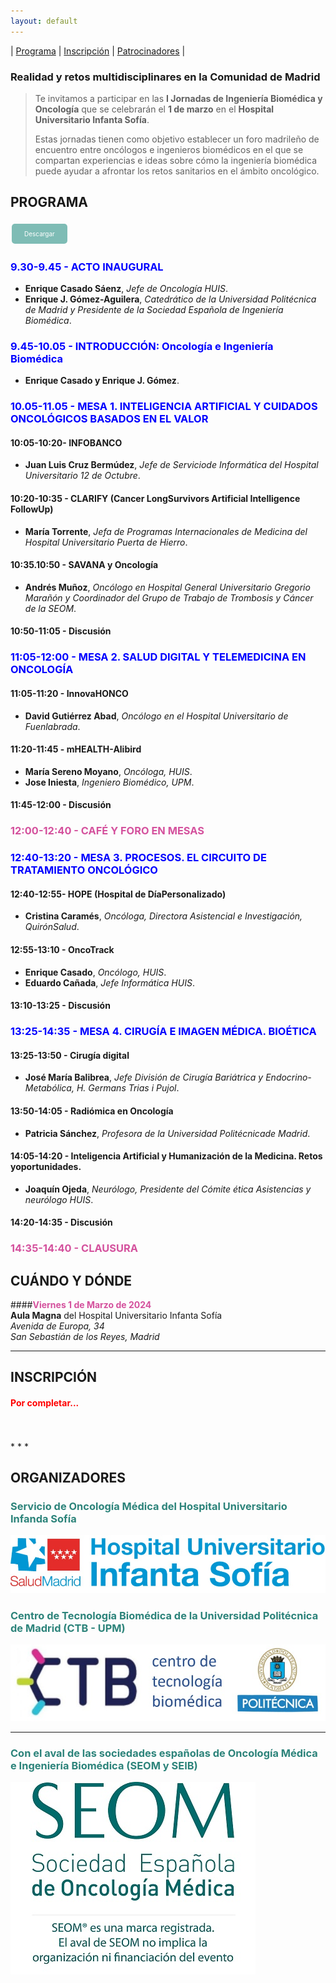 ```yaml
---
layout: default
---
```

| [Programa](#programa) | [Inscripción](#inscripción) | [Patrocinadores](#patrocinadores) |

### Realidad y retos multidisciplinares en la Comunidad de Madrid

> Te invitamos a participar en las **I Jornadas de Ingeniería Biomédica y Oncología** que se celebrarán el **1 de marzo** en el **Hospital Universitario Infanta Sofía**.
> 
> Estas jornadas tienen como objetivo establecer un foro madrileño de encuentro entre oncólogos e ingenieros biomédicos en el que se compartan experiencias e ideas sobre cómo la ingeniería biomédica puede ayudar a afrontar los retos sanitarios en el ámbito oncológico.

## PROGRAMA

<a href="https://drive.upm.es/s/xoqM7rxDg2fo6al" style="background-color: #7EBCB5; color: white; padding: 10px 20px; text-align: center; text-decoration: none; display: inline-block; font-size: 10px; margin: 4px 2px; cursor: pointer; border-radius: 5px;">Descargar</a>

### <span style="color: blue; font-weight:bold;">9.30-9.45 - ACTO INAUGURAL</span> 
- **Enrique Casado Sáenz**, *Jefe de Oncología HUIS*.
- **Enrique J. Gómez-Aguilera**, *Catedrático de la Universidad Politécnica de Madrid y Presidente de la Sociedad Española de Ingeniería Biomédica*.

### <span style="color: blue; font-weight:bold;">9.45-10.05 - INTRODUCCIÓN: Oncología e Ingeniería Biomédica</span> 
- **Enrique Casado y Enrique J. Gómez**.

### <span style="color: blue; font-weight:bold;">10.05-11.05 - MESA 1. INTELIGENCIA ARTIFICIAL Y CUIDADOS ONCOLÓGICOS BASADOS EN EL VALOR</span> 

#### 10:05-10:20- INFOBANCO
- **Juan Luis Cruz Bermúdez**, *Jefe de Serviciode Informática del Hospital Universitario 12 de Octubre*.

#### 10:20-10:35 - CLARIFY (Cancer LongSurvivors Artificial Intelligence FollowUp)
- **María Torrente**, *Jefa de Programas Internacionales de Medicina del Hospital Universitario Puerta de Hierro*.

#### 10:35.10:50 - SAVANA y Oncología
- **Andrés Muñoz**, *Oncólogo en Hospital General Universitario Gregorio Marañón y Coordinador del Grupo de Trabajo de Trombosis y Cáncer de la SEOM*.

#### 10:50-11:05 - Discusión

### <span style="color: blue; font-weight:bold;">11:05-12:00 - MESA 2. SALUD DIGITAL Y TELEMEDICINA EN ONCOLOGÍA</span>  

#### 11:05-11:20 - InnovaHONCO
- **David Gutiérrez Abad**, *Oncólogo en el Hospital Universitario de Fuenlabrada*.

#### 11:20-11:45 - mHEALTH-Alibird
- **María Sereno Moyano**, *Oncóloga, HUIS*.
- **Jose Iniesta**, *Ingeniero Biomédico, UPM*.

#### 11:45-12:00 - Discusión

### <span style="color: #D4519D; font-weight:bold;">12:00-12:40 - CAFÉ Y FORO EN MESAS</span>   

### <span style="color: blue; font-weight:bold;">12:40-13:20 - MESA 3. PROCESOS. EL CIRCUITO DE TRATAMIENTO ONCOLÓGICO</span>   

#### 12:40-12:55- HOPE (Hospital de DíaPersonalizado)
- **Cristina Caramés**, *Oncóloga, Directora Asistencial e Investigación, QuirónSalud*.

#### 12:55-13:10 - OncoTrack
- **Enrique Casado**, *Oncólogo, HUIS*.
- **Eduardo Cañada**, *Jefe Informática HUIS*.

#### 13:10-13:25 - Discusión

### <span style="color: blue; font-weight:bold;">13:25-14:35 - MESA 4. CIRUGÍA E IMAGEN MÉDICA. BIOÉTICA</span>   

#### 13:25-13:50 - Cirugía digital
- **José María Balibrea**, *Jefe División de Cirugía Bariátrica y Endocrino-Metabólica, H. Germans Trias i Pujol*.

#### 13:50-14:05 - Radiómica en Oncología
- **Patricia Sánchez**, *Profesora de la Universidad Politécnicade Madrid*.

#### 14:05-14:20 - Inteligencia Artificial y Humanización de la Medicina. Retos yoportunidades.
- **Joaquín Ojeda**, *Neurólogo, Presidente del Cómite ética Asistencias y neurólogo HUIS*.

#### 14:20-14:35 - Discusión

### <span style="color: #D4519D; font-weight:bold;">14:35-14:40 - CLAUSURA</span>   


## CUÁNDO Y DÓNDE
####<span style="color: #D4519D; font-weight:bold;">Viernes 1 de Marzo de 2024</span>   
**Aula Magna** del Hospital Universitario Infanta Sofía
<br>
*Avenida de Europa, 34* 
<br>
*San Sebastián de los Reyes, Madrid*

* * *


## INSCRIPCIÓN
#### <span style="color: red; font-weight:bold;">Por completar...</span>  
<br>
<br>
* * *


## ORGANIZADORES 
### <span style="color: #2C837A; font-weight:bold;">Servicio de Oncología Médica del Hospital Universitario Infanda Sofía</span>
![SEOM](logo-HUIS.jpg)
<br>
### <span style="color: #2C837A; font-weight:bold;">Centro de Tecnología Biomédica de la Universidad Politécnica de Madrid (CTB - UPM)</span>
![SEOM](logo-CTB.jpg)
<br>
* * *
### <span style="color: #2C837A; font-weight:bold;">Con el aval de las sociedades españolas de Oncología Médica e Ingeniería Biomédica (SEOM y SEIB)</span>
![SEOM](LogoSEOM_reduce.jpg)

